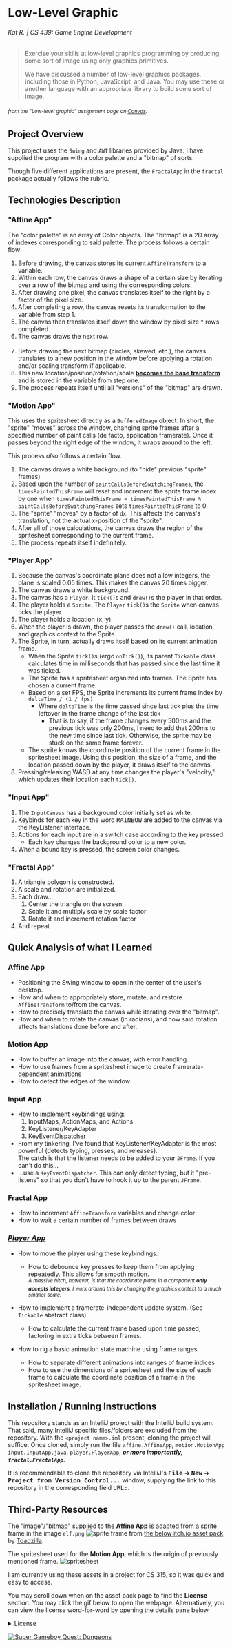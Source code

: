 # Low-Level Graphic

###### Kat R. | CS 439: Game Engine Development

> Exercise your skills at low-level graphics programming by producing some sort of image using only graphics primitives.
>
> We have discussed a number of low-level graphics packages, including those in Python, JavaScript, and Java. You may
> use these or another language with an appropriate library to build some sort of image.

###### _<sup>from the "Low-level graphic" assignment page on [Canvas](https://bsu.instructure.com/courses/175355/assignments/2300662).</sup>_

## Project Overview

This project uses the `Swing` and `AWT` libraries provided by Java.
I have supplied the program with a color palette and a "bitmap" of sorts.

Though five different applications are present, the `FractalApp` in the `fractal` package actually follows the rubric.

## Technologies Description

### "Affine App"
The "color palette" is an array of Color objects.
The "bitmap" is a 2D array of indexes corresponding to said palette.
The process follows a certain flow:

1. Before drawing, the canvas stores its current `AffineTransform` to a variable.
2. Within each row, the canvas draws a shape of a certain size by iterating over a row of the bitmap and using the
   corresponding colors.
3. After drawing one pixel, the canvas translates itself to the right by a factor of the pixel size.
4. After completing a row, the canvas resets its transformation to the variable from step 1.
5. The canvas then translates itself down the window by pixel size * rows completed.
6. The canvas draws the next row.
   <br><br>
7. Before drawing the next bitmap (circles, skewed, etc.),
   the canvas translates to a new position in the window before applying a rotation and/or scaling transform if
   applicable.
8. This new location/position/rotation/scale **<ins>becomes the base transform</ins>**
   and is stored in the variable from step one.
9. The process repeats itself until all "versions" of the "bitmap" are drawn.


### "Motion App"
This uses the spritesheet directly as a `BufferedImage` object.
In short, the "sprite" "moves" across the window, 
changing sprite frames after a specified number of paint calls (de facto, application framerate).
Once it passes beyond the right edge of the window, it wraps around to the left.

This process _also_ follows a certain flow.
1. The canvas draws a white background (to "hide" previous "sprite" frames)
2. Based upon the number of `paintCallsBeforeSwitchingFrames`,
  the `timesPaintedThisFrame` will reset and increment the sprite frame index by one
  when `timesPaintedThisFrame = timesPaintedThisFrame % paintCallsBeforeSwitchingFrames`
  sets `timesPaintedThisFrame` to 0.
3. The "sprite" "moves" by a factor of `dx`.
  This affects the canvas's translation, not the actual x-position of the "sprite".
4. After all of those calculations, 
  the canvas draws the region of the spritesheet corresponding to the current frame.
5. The process repeats itself indefinitely.


### "Player App"
1. Because the canvas's coordinate plane does not allow integers, the plane is scaled 0.05 times. This makes the canvas 20 times bigger.
2. The canvas draws a white background.
3. The canvas has a `Player`. It `tick()`s and `draw()`s the player in that order.
4. The player holds a `Sprite`. The `Player` `tick()`s the `Sprite` when canvas ticks the player.
5. The player holds a location (x, y).
6. When the player is drawn, the player passes the `draw()` call, location, and graphics context to the Sprite.
7. The Sprite, in turn, actually draws itself based on its current animation frame.
   - When the Sprite `tick()`s (ergo `onTick()`), its parent `Tickable` class calculates time in milliseconds that has passed since the last time it was ticked.
   - The Sprite has a spritesheet organized into frames. The Sprite has chosen a current frame.
   - Based on a set FPS, the Sprite increments its current frame index by `deltaTime / (1 / fps)`
     - Where `deltaTime` is the time passed since last tick plus the time leftover in the frame change of the last tick
       - That is to say, if the frame changes every 500ms and the previous tick was only 200ms,
         I need to add that 200ms to the new time since last tick.
         Otherwise, the sprite may be stuck on the same frame forever.
   - The sprite knows the coordinate position of the current frame in the spritesheet image. 
        Using this position, the size of a frame, and the location passed down by the player, it draws itself to the canvas.
8. Pressing/releasing WASD at any time changes the player's "velocity," which updates their location each `tick()`.


### "Input App"
1. The `InputCanvas` has a background color initially set as white.
2. Keybinds for each key in the word <kbd>R</kbd><kbd>A</kbd><kbd>I</kbd><kbd>N</kbd><kbd>B</kbd><kbd>O</kbd><kbd>W</kbd> are added to the canvas via the KeyListener interface.
3. Actions for each input are in a switch case according to the key pressed
   - Each key changes the background color to a new color.
4. When a bound key is pressed, the screen color changes.

### "Fractal App"
1. A triangle polygon is constructed.
2. A scale and rotation are initialized.
3. Each draw...
   1. Center the triangle on the screen
   2. Scale it and multiply scale by scale factor
   3. Rotate it and increment rotation factor
4. And repeat

## Quick Analysis of what I Learned

### Affine App
- Positioning the Swing window to open in the center of the user's desktop.
- How and when to appropriately store, mutate, and restore `AffineTransform` to/from the canvas.
- How to precisely translate the canvas while iterating over the "bitmap".
- How and when to rotate the canvas (in radians), and how said rotation affects translations done before and after.

### Motion App
- How to buffer an image into the canvas, with error handling.
- How to use frames from a spritesheet image to create framerate-dependent animations
- How to detect the edges of the window

### Input App
- How to implement keybindings using:
  1. InputMaps, ActionMaps, and Actions
  2. KeyListener/KeyAdapter
  3. KeyEventDispatcher
- From my tinkering, I've found that KeyListener/KeyAdapter is the most powerful (detects typing, presses, and releases).  
  The catch is that the listener needs to be added to your `JFrame`. If you can't do this...
- ...use a `KeyEventDispatcher`. This can only detect typing, 
  but it "pre-listens" so that you don't have to hook it up to the parent `JFrame`.

### Fractal App
- How to increment `AffineTransform` variables and change color
- How to wait a certain number of frames between draws

### _<ins>Player App</ins>_

- How to move the player using these keybindings.
  - How to debounce key presses to keep them from applying repeatedly. This allows for smooth motion.  
  <sup><i>A massive hitch, however, is that the coordinate plane in a component **only accepts integers**.
  I work around this by changing the graphics context to a much smaller scale.</i></sup>


- How to implement a framerate-independent update system. (See `Tickable` abstract class)
    - How to calculate the current frame based upon time passed, factoring in extra ticks between frames.

- How to rig a basic animation state machine using frame ranges
  - How to separate different animations into ranges of frame indices
  - How to use the dimensions of a spritesheet and the size of each frame to calculate the coordinate position of a frame in the spritesheet image.

## Installation / Running Instructions

This repository stands as an IntelliJ project with the IntelliJ build system.
That said, many IntelliJ specific files/folders are excluded from the repository.
With the `<project name>.iml` present, cloning the project will suffice. Once cloned, simply run the file
`affine.AffineApp`, `motion.MotionApp` `input.InputApp.java`, `player.PlayerApp`, **_or more importantly, `fractal.FractalApp`_**.

It is recommendable to clone the repository via IntelliJ's **<kbd>File</kbd> → <kbd>New</kbd> → <kbd>Project from
Version Control...</kbd>** window,
supplying the link to this repository in the corresponding field <kbd>URL:</kbd>.

## Third-Party Resources

The "image"/"bitmap" supplied to the **Affine App** is adapted from a sprite frame in the image
`elf.png` ![sprite frame](src/affine/README_elf_frame.png) from
[the below itch.io asset pack](https://toadzillart.itch.io/dungeons-pack)
by [Toadzilla](https://toadzillart.itch.io/).

The spritesheet used for the **Motion App**, 
which is the origin of previously mentioned frame.
![spritesheet](src/motion/elf_spritesheet.png)

I am currently using these assets in a project for CS 315, so it was quick and easy to access.

You may scroll down when on the asset pack page to find the **License** section.
You may click the gif below to open the webpage.
Alternatively, you can view the license word-for-word by opening the details pane below.

<details>
    <summary>License</summary>
    <blockquote>
        <h3>License</h3>
        <h4>You can:</h4>
        <p>
            ✔️ Use the assets for non-commercial & commercial projects!
            <br>
            ✔️ Adapt and/or modify the assets to match your project.
            <br>
            ✔️ Credit me ("Toadzilla") with link to this pack
        </p>
        <h4>You can <b>NOT</b>:</h4>
        <p>
            ❌ Distribute or sell those assets directly (even modified).
            <br>
            ❌ Claim the asset yours.
            <br>
            ❌ Use the assets in an crypto / NFT / meta related project.
        </p>
    </blockquote>
</details>

[![Super Gameboy Quest: Dungeons](https://img.itch.zone/aW1nLzE1MzE3ODYxLmdpZg==/original/R9Cmel.gif)](https://toadzillart.itch.io/dungeons-pack)